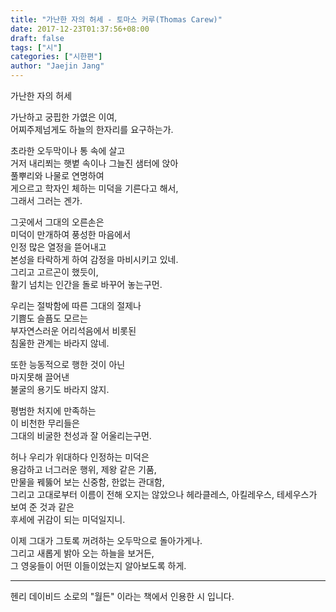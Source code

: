 ```yaml
---
title: "가난한 자의 허세 - 토마스 커루(Thomas Carew)"
date: 2017-12-23T01:37:56+08:00
draft: false
tags: ["시"]
categories: ["시한편"]
author: "Jaejin Jang"
---
```


가난한 자의 허세


가난하고 궁핍한 가엾은 이여,<br>
어찌주제넘게도 하늘의 한자리를 요구하는가.

초라한 오두막이나 통 속에 살고<br>
거저 내리쬐는 햇볕 속이나 그늘진 샘터에 앉아<br>
풀뿌리와 나물로 연명하여<br>
게으르고 학자인 체하는 미덕을 기른다고 해서,<br>
그래서 그러는 겐가.

그곳에서 그대의 오른손은<br>
미덕이 만개하여 풍성한 마음에서<br>
인정 많은 열정을 뜯어내고<br>
본성을 타락하게 하여 감정을 마비시키고 있네.<br>
그리고 고르곤이 했듯이,<br>
활기 넘치는 인간을 돌로 바꾸어 놓는구먼.

우리는 절박함에 따른 그대의 절제나<br>
기쁨도 슬픔도 모르는<br>
부자연스러운 어리석음에서 비롯된<br>
침울한 관계는 바라지 않네.

또한 능동적으로 행한 것이 아닌<br>
마지못해 끌어낸<br>
불굴의 용기도 바라지 않지.

평범한 처지에 만족하는<br>
이 비천한 무리들은<br>
그대의 비굴한 천성과 잘 어울리는구먼.

허나 우리가 위대하다 인정하는 미덕은<br>
용감하고 너그러운 행위, 제왕 같은 기품,<br>
만물을 꿰뚫어 보는 신중함, 한없는 관대함,<br>
그리고 고대로부터 이름이 전해 오지는 않았으나
헤라클레스, 아킬레우스, 테세우스가 보여 준 것과 같은<br>
후세에 귀감이 되는 미덕일지니.

이제 그대가 그토록 꺼려하는 오두막으로 돌아가게나.<br>
그리고 새롭게 밝아 오는 하늘을 보거든,<br>
그 영웅들이 어떤 이들이었는지 알아보도록 하게.

---------------------------------------------------------------------
헨리 데이비드 소로의 "월든" 이라는 책에서 인용한 시 입니다.
